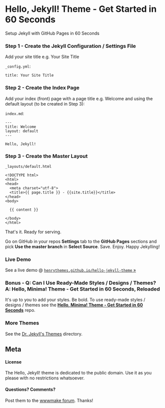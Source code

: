 
# Hello, Jekyll! Theme - Get Started in 60 Seconds


Setup Jekyll with GitHub Pages in 60 Seconds


### Step 1 - Create the Jekyll Configuration / Settings File

Add your site title e.g. Your Site Title

`_config.yml`:

```
title: Your Site Title
```

### Step 2 - Create the Index Page

Add your index (front) page with a page title e.g. Welcome and using the default layout (to be created in Step 3):

`index.md`:

```
---
title: Welcome
layout: default
---

Hello, Jekyll!
```


### Step 3 -  Create the Master Layout

`_layouts/default.html`

```
<!DOCTYPE html>
<html>
<head>
  <meta charset="utf-8">
  <title>{{ page.title }} - {{site.title}}</title>
</head>
<body>

  {{ content }}

</body>
</html>
```

That's it. Ready for serving.

Go on GitHub in your repos **Settings** tab to the **GitHub Pages** sections and pick **Use the master branch** in **Select Source**.
Save. Enjoy. Happy Jekylling!

### Live Demo

See a live demo @ [`henrythemes.github.io/hello-jekyll-theme` »](https://henrythemes.github.io/hello-jekyll-theme)


### Bonus - Q: Can I Use Ready-Made Styles / Designs / Themes? A: Hello, Minima! Theme - Get Started in 60 Seconds, Reloaded

It's up to you to add your styles. Be bold.
To use ready-made styles / designs / themes see the [**Hello, Minima! Theme - Get Started in 60 Seconds**](https://github.com/henrythemes/hello-minima-theme) repo.



### More Themes

See the [Dr. Jekyll's Themes](https://drjekyllthemes.github.io) directory.



## Meta

#### License

The Hello, Jekyll! theme is dedicated to the public domain.
Use it as you please with no restrictions whatsoever.

#### Questions? Comments?

Post them to the [wwwmake forum](http://groups.google.com/group/wwwmake). Thanks!

